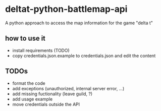 # deltat-python-battlemap-api
A python approach to access the map information for the game "delta t"

## how to use it
* install requirements (TODO)
* copy credentials.json.example to credentials.json and edit the content

## TODOs
* format the code
* add exceptions (unauthorized, internal server error, ...)
* add missing fuctionality (leave guild, ?)
* add usage example
* move credentials outside the API
